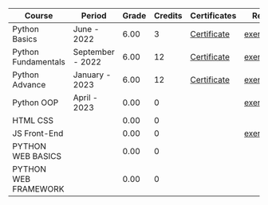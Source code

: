 | Course               | Period           | Grade  | Credits | Certificates | Repo |
| ---------------------|------------------|--------|---------|--------------|------|
| Python Basics        |  June - 2022     | 6.00   |    3    |[Certificate](https://softuni.bg/certificates/certificates/converttoimage/137605?code=332b2667)|[exercises](https://github.com/Roburt96/SoftUni-Python/tree/main/01_Basics/Python_Basics)|
| Python Fundamentals  | September - 2022 | 6.00   |    12   |[Certificate](https://softuni.bg/certificates/certificates/converttoimage/148723?code=cb3c3a27)|[exercises](https://github.com/Roburt96/SoftUni-Python/tree/main/02_Fundamentals/Python_Fundamentals)|
| Python Advance       | January - 2023   | 6.00   |    12   |[Certificate](https://softuni.bg/certificates/certificates/converttoimage/159426?code=e598d99e)|[exercises](https://github.com/Roburt96/SoftUni-Python/tree/main/03_Advance/Python_Advance)|
| Python OOP           | April - 2023     | 0.00   |    0    |              |[exercises](https://github.com/Roburt96/SoftUni-Python/tree/main/03_Advance/Python_OOP)|
| HTML CSS             |                  | 0.00   |    0    |              |
| JS Front-End         |                  | 0.00   |    0    |              |[exercises](https://github.com/Roburt96/SoftUni-Python/tree/main/05_JS_Front-End/JS_Front-End)|
| PYTHON WEB BASICS    |                  | 0.00   |    0    |              |
| PYTHON WEB FRAMEWORK |                  | 0.00   |    0    |              |
